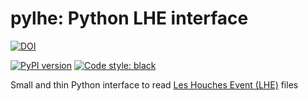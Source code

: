# pylhe: Python LHE interface

[![DOI](https://zenodo.org/badge/34966492.svg)](https://zenodo.org/badge/latestdoi/34966492)

[![PyPI version](https://badge.fury.io/py/pylhe.svg)](https://badge.fury.io/py/pylhe)
[![Code style: black](https://img.shields.io/badge/code%20style-black-000000.svg)](https://github.com/psf/black)

Small and thin Python interface to read [Les Houches Event (LHE)](https://inspirehep.net/record/725284) files
